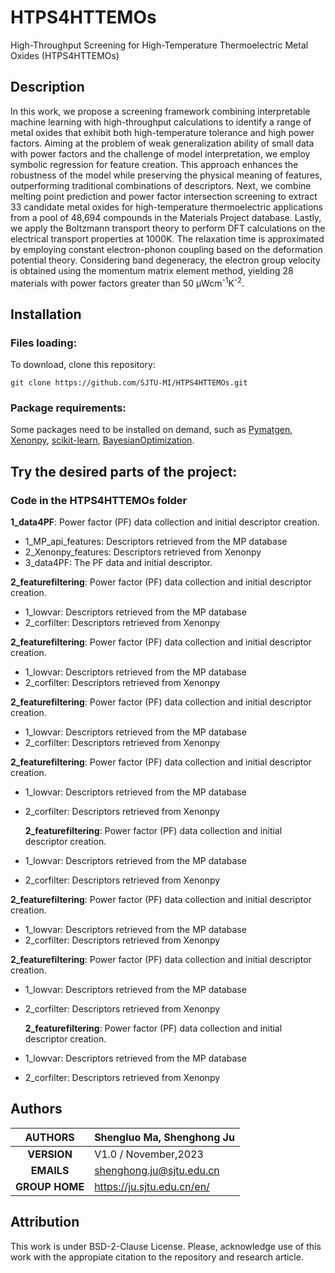 # HTPS4HTTEMOs
High-Throughput Screening for High-Temperature Thermoelectric Metal Oxides (HTPS4HTTEMOs)

## Description
In this work, we propose a screening framework combining interpretable machine learning with high-throughput calculations to identify a range of metal oxides that exhibit both high-temperature tolerance and high power factors. Aiming at the problem of weak generalization ability of small data with power factors and the challenge of model interpretation, we employ symbolic regression for feature creation. This approach enhances the robustness of the model while preserving the physical meaning of features, outperforming traditional combinations of descriptors. Next, we combine melting point prediction and power factor intersection screening to extract 33 candidate metal oxides for high-temperature thermoelectric applications from a pool of 48,694 compounds in the Materials Project database. Lastly, we apply the Boltzmann transport theory to perform DFT calculations on the electrical transport properties at 1000K. The relaxation time is approximated by employing constant electron-phonon coupling based on the deformation potential theory. Considering band degeneracy, the electron group velocity is obtained using the momentum matrix element method, yielding 28 materials with power factors greater than 50 μWcm<sup>-1</sup>K<sup>-2</sup>. 

## Installation

### Files loading:
To download, clone this repository:<br>
````
git clone https://github.com/SJTU-MI/HTPS4HTTEMOs.git
````

### Package requirements:
Some packages need to be installed on demand, such as [Pymatgen](https://pymatgen.org/), [Xenonpy](https://github.com/yoshida-lab/XenonPy), [scikit-learn](https://scikit-learn.org/stable/), [BayesianOptimization](https://github.com/bayesian-optimization/BayesianOptimization).

## Try the desired parts of the project:

### Code in the HTPS4HTTEMOs folder
**1_data4PF**: Power factor (PF) data collection and initial descriptor creation.
- 1_MP_api_features: Descriptors retrieved from the MP database
- 2_Xenonpy_features: Descriptors retrieved from Xenonpy
- 3_data4PF: The PF data and initial descriptor.

**2_featurefiltering**: Power factor (PF) data collection and initial descriptor creation.
- 1_lowvar: Descriptors retrieved from the MP database
- 2_corfilter: Descriptors retrieved from Xenonpy

**2_featurefiltering**: Power factor (PF) data collection and initial descriptor creation.
- 1_lowvar: Descriptors retrieved from the MP database
- 2_corfilter: Descriptors retrieved from Xenonpy

**2_featurefiltering**: Power factor (PF) data collection and initial descriptor creation.
- 1_lowvar: Descriptors retrieved from the MP database
- 2_corfilter: Descriptors retrieved from Xenonpy

**2_featurefiltering**: Power factor (PF) data collection and initial descriptor creation.
- 1_lowvar: Descriptors retrieved from the MP database
- 2_corfilter: Descriptors retrieved from Xenonpy

  **2_featurefiltering**: Power factor (PF) data collection and initial descriptor creation.
- 1_lowvar: Descriptors retrieved from the MP database
- 2_corfilter: Descriptors retrieved from Xenonpy

**2_featurefiltering**: Power factor (PF) data collection and initial descriptor creation.
- 1_lowvar: Descriptors retrieved from the MP database
- 2_corfilter: Descriptors retrieved from Xenonpy

**2_featurefiltering**: Power factor (PF) data collection and initial descriptor creation.
- 1_lowvar: Descriptors retrieved from the MP database
- 2_corfilter: Descriptors retrieved from Xenonpy

  **2_featurefiltering**: Power factor (PF) data collection and initial descriptor creation.
- 1_lowvar: Descriptors retrieved from the MP database
- 2_corfilter: Descriptors retrieved from Xenonpy


## Authors

| **AUTHORS** |Shengluo Ma, Shenghong Ju            |
|:-------------:|--------------------------------------------------|
| **VERSION** | V1.0 / November,2023                               |
| **EMAILS**  | shenghong.ju@sjtu.edu.cn                         |
| **GROUP HOME**  | https://ju.sjtu.edu.cn/en/                         |

## Attribution
This work is under BSD-2-Clause License. Please, acknowledge use of this work with the appropiate citation to the repository and research article.
